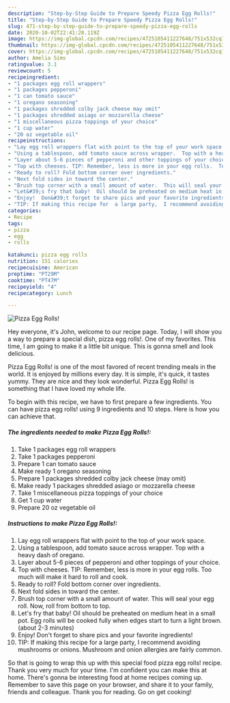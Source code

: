 ```yaml
---
description: "Step-by-Step Guide to Prepare Speedy Pizza Egg Rolls!"
title: "Step-by-Step Guide to Prepare Speedy Pizza Egg Rolls!"
slug: 471-step-by-step-guide-to-prepare-speedy-pizza-egg-rolls
date: 2020-10-02T22:41:28.119Z
image: https://img-global.cpcdn.com/recipes/4725105411227648/751x532cq70/pizza-egg-rolls-recipe-main-photo.jpg
thumbnail: https://img-global.cpcdn.com/recipes/4725105411227648/751x532cq70/pizza-egg-rolls-recipe-main-photo.jpg
cover: https://img-global.cpcdn.com/recipes/4725105411227648/751x532cq70/pizza-egg-rolls-recipe-main-photo.jpg
author: Amelia Sims
ratingvalue: 3.1
reviewcount: 5
recipeingredient:
- "1 packages egg roll wrappers"
- "1 packages pepperoni"
- "1 can tomato sauce"
- "1 oregano seasoning"
- "1 packages shredded colby jack cheese may omit"
- "1 packages shredded asiago or mozzarella cheese"
- "1 miscellaneous pizza toppings of your choice"
- "1 cup water"
- "20 oz vegetable oil"
recipeinstructions:
- "Lay egg roll wrappers flat with point to the top of your work space."
- "Using a tablespoon, add tomato sauce across wrapper.  Top with a heavy dash of oregano."
- "Layer about 5-6 pieces of pepperoni and other toppings of your choice."
- "Top with cheeses. TIP: Remember, less is more in your egg rolls.  Too much will make it hard to roll and cook."
- "Ready to roll? Fold bottom corner over ingredients."
- "Next fold sides in toward the center."
- "Brush top corner with a small amount of water.  This will seal your egg roll. Now, roll from bottom to top."
- "Let&#39;s fry that baby!  Oil should be preheated on medium heat in a small pot.   Egg rolls will be cooked fully when edges start to turn a light brown.  (about 2-3 minutes)"
- "Enjoy!  Don&#39;t forget to share pics and your favorite ingredients!"
- "TIP: If making this recipe for  a large party,  I recommend avoiding mushrooms or onions.  Mushroom and onion allergies are fairly common."
categories:
- Recipe
tags:
- pizza
- egg
- rolls

katakunci: pizza egg rolls 
nutrition: 151 calories
recipecuisine: American
preptime: "PT29M"
cooktime: "PT47M"
recipeyield: "4"
recipecategory: Lunch

---
```



![Pizza Egg Rolls!](https://img-global.cpcdn.com/recipes/4725105411227648/751x532cq70/pizza-egg-rolls-recipe-main-photo.jpg)

Hey everyone, it's John, welcome to our recipe page. Today, I will show you a way to prepare a special dish, pizza egg rolls!. One of my favorites. This time, I am going to make it a little bit unique. This is gonna smell and look delicious.



Pizza Egg Rolls! is one of the most favored of recent trending meals in the world. It is enjoyed by millions every day. It is simple, it's quick, it tastes yummy. They are nice and they look wonderful. Pizza Egg Rolls! is something that I have loved my whole life.


To begin with this recipe, we have to first prepare a few ingredients. You can have pizza egg rolls! using 9 ingredients and 10 steps. Here is how you can achieve that.

<!--inarticleads1-->

##### The ingredients needed to make Pizza Egg Rolls!:

1. Take 1 packages egg roll wrappers
1. Take 1 packages pepperoni
1. Prepare 1 can tomato sauce
1. Make ready 1 oregano seasoning
1. Prepare 1 packages shredded colby jack cheese (may omit)
1. Make ready 1 packages shredded asiago or mozzarella cheese
1. Take 1 miscellaneous pizza toppings of your choice
1. Get 1 cup water
1. Prepare 20 oz vegetable oil




<!--inarticleads2-->

##### Instructions to make Pizza Egg Rolls!:

1. Lay egg roll wrappers flat with point to the top of your work space.
1. Using a tablespoon, add tomato sauce across wrapper.  Top with a heavy dash of oregano.
1. Layer about 5-6 pieces of pepperoni and other toppings of your choice.
1. Top with cheeses. TIP: Remember, less is more in your egg rolls.  Too much will make it hard to roll and cook.
1. Ready to roll? Fold bottom corner over ingredients.
1. Next fold sides in toward the center.
1. Brush top corner with a small amount of water.  This will seal your egg roll. Now, roll from bottom to top.
1. Let&#39;s fry that baby!  Oil should be preheated on medium heat in a small pot.   Egg rolls will be cooked fully when edges start to turn a light brown.  (about 2-3 minutes)
1. Enjoy!  Don&#39;t forget to share pics and your favorite ingredients!
1. TIP: If making this recipe for  a large party,  I recommend avoiding mushrooms or onions.  Mushroom and onion allergies are fairly common.




So that is going to wrap this up with this special food pizza egg rolls! recipe. Thank you very much for your time. I'm confident you can make this at home. There's gonna be interesting food at home recipes coming up. Remember to save this page on your browser, and share it to your family, friends and colleague. Thank you for reading. Go on get cooking!
